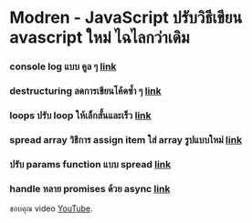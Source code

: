# Modren - JavaScript ปรับวิธีเขียน avascript ใหม่ ไฉไลกว่าเดิม

### console log แบบ คูล ๆ [link](console-log.js)

### destructuring ลดการเขียนโค้ดซ้ำ ๆ [link](destructuring.js)

### loops ปรับ loop ให้เล็กสั้นและเร็ว [link](loops.js)

### spread array วิธีการ assign item ใส่ array รูปแบบใหม่ [link](spread-syntax.js)

### ปรับ params function แบบ spread [link](rest-params.js)

### handle หลาย promises ด้วย async  [link](async-await.js)



ขอบคุณ video [YouTube](https://www.youtube.com/watch?v=Mus_vwhTCq0). 
